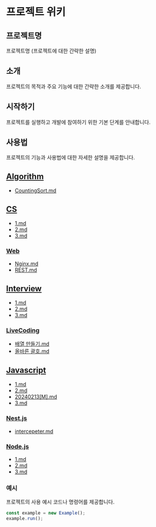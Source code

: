 # 프로젝트 위키

## 프로젝트명

프로젝트명 (프로젝트에 대한 간략한 설명)

## 소개

프로젝트의 목적과 주요 기능에 대한 간략한 소개를 제공합니다.

## 시작하기

프로젝트를 실행하고 개발에 참여하기 위한 기본 단계를 안내합니다.

## 사용법

프로젝트의 기능과 사용법에 대한 자세한 설명을 제공합니다.

## [Algorithm](Algorithm/README.md)
- [CountingSort.md](Algorithm/CountingSort.md)

## [CS](CS/README.md)
- [1.md](CS/1.md)
- [2.md](CS/2.md)
- [3.md](CS/3.md)

### [Web](CS/Web/README.md)
- [Nginx.md](CS/Web/Nginx.md)
- [REST.md](CS/Web/REST.md)

## [Interview](Interview/README.md)
- [1.md](Interview/1.md)
- [2.md](Interview/2.md)
- [3.md](Interview/3.md)

### [LiveCoding](Interview/LiveCoding/README.md)
- [배열 만들기.md](Interview/LiveCoding/배열%20만들기.md)
- [올바른 괄호.md](Interview/LiveCoding/올바른%20괄호.md)

## [Javascript](Javascript/README.md)
- [1.md](Javascript/1.md)
- [2.md](Javascript/2.md)
- [20240213[M].md](Javascript/20240213[M].md)
- [3.md](Javascript/3.md)

### [Nest.js](Javascript/Nest.js/README.md)
- [intercepeter.md](Javascript/Nest.js/intercepeter.md)

### [Node.js](Javascript/Node.js/README.md)
- [1.md](Javascript/Node.js/1.md)
- [2.md](Javascript/Node.js/2.md)
- [3.md](Javascript/Node.js/3.md)

### 예시

프로젝트의 사용 예시 코드나 명령어를 제공합니다.

```javascript
const example = new Example();
example.run();
```

